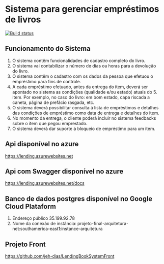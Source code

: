 # Sistema para gerenciar empréstimos de livros

[![Build status](https://ci.appveyor.com/api/projects/status/c05avthupjm0am8r?svg=true)](https://ci.appveyor.com/project/jeh-dias/lendingbooksystem)

## Funcionamento do Sistema

1. O sistema contêm funcionalidades de cadastro completo do livro.
2. O sistema vai contabilizar o número de dias ou horas para a devolução do livro.
3. O sistema contêm o cadastro com os dados da pessoa que efetuou o empréstimo para fins de controle.
4. A cada empréstimo efetuado, antes da entrega do item, deverá ser apontado no sistema as condições (qualidade e/ou estado) atuais do 5. item. Por exemplo, no caso do livro: em bom estado, capa riscada a caneta, página de prefácio rasgada, etc.
5. O sistema deverá possibilitar consulta á lista de empréstimos e detalhes das condições de empréstimo como data de entrega e detalhes do item.
6. No momento da entrega, o cliente poderá incluir no sistema feedbacks sobre o item que pegou emprestado.
7. O sistema deverá dar suporte á bloqueio de empréstimo para um item.

## Api disponível no azure
https://lending.azurewebsites.net

## Api com Swagger disponível no azure
https://lending.azurewebsites.net/docs

## Banco de dados postgres disponível no Google Cloud Plataform 
1. Endereço público 35.199.92.78
2. Nome da conexão de instância: projeto-final-arquitetura-net:southamerica-east1:instance-arquitetura

## Projeto Front
https://github.com/jeh-dias/LendingBookSystemFront
